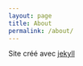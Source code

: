 ```yaml
---
layout: page
title: About
permalink: /about/
---
```


Site créé avec [jekyll](https://jekyllrb.com/)
